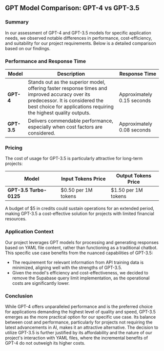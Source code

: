 ## GPT Model Comparison: GPT-4 vs GPT-3.5

### Summary

In our assessment of GPT-4 and GPT-3.5 models for specific application needs, we observed notable differences in performance, cost-efficiency, and suitability for our project requirements. Below is a detailed comparison based on our findings.

### Performance and Response Time

| Model     | Description | Response Time |
|-----------|-------------|---------------|
| **GPT-4** | Stands out as the superior model, offering faster response times and improved accuracy over its predecessor. It is considered the best choice for applications requiring the highest quality outputs. | Approximately 0.15 seconds |
| **GPT-3.5** | Delivers commendable performance, especially when cost factors are considered. | Approximately 0.08 seconds |

### Pricing

The cost of usage for GPT-3.5 is particularly attractive for long-term projects:

| Model | Input Tokens Price | Output Tokens Price |
|-------|---------------------|----------------------|
| **GPT-3.5 Turbo-0125** | $0.50 per 1M tokens | $1.50 per 1M tokens |

A budget of $5 in credits could sustain operations for an extended period, making GPT-3.5 a cost-effective solution for projects with limited financial resources.

### Application Context

Our project leverages GPT models for processing and generating responses based on YAML file content, rather than functioning as a traditional chatbot. This specific use case benefits from the nuanced capabilities of GPT-3.5:

- The requirement for relevant information from API training data is minimized, aligning well with the strengths of GPT-3.5.
- Given the model's efficiency and cost-effectiveness, we decided to remove the Supabase query limit implementation, as the operational costs are significantly lower.

### Conclusion

While GPT-4 offers unparalleled performance and is the preferred choice for applications demanding the highest level of quality and speed, GPT-3.5 emerges as the more practical option for our specific use case. Its balance between cost and performance, particularly for projects not requiring the latest advancements in AI, makes it an attractive alternative. The decision to utilize GPT-3.5 is further justified by its affordability and the nature of our project's interaction with YAML files, where the incremental benefits of GPT-4 do not outweigh its higher costs.
